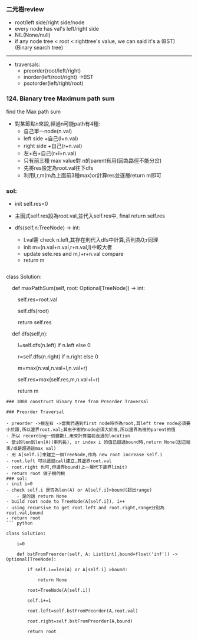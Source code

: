 ### 二元樹review
- root/left side/right side/node
- every node has val's left/right side
- NIL(None/null)
- if any node tree < root < righttree's value, we can said it's a (BST)(Binary search tree)
---
- traversals:
	- preorder(root/left/right)
	- inorder(left/root/right) ->BST 
	- psotorder(left/right/root)
### 124. Bianary tree Maximum path sum
find the Max path sum
- 對某節點n來說,經過n可能path有4種:
	- 自己單一node(n.val)
	- left side +自己(l+n.val)
	- right side +自己(r+n.val)
	- 左+右+自己(r+l+n.val)
	- 只有前三種 max value對 n的parent有用(因為路徑不能分岔)
	- 先將res設定為root.val往下dfs
	- 利用l,r,m(m為上面前3種max)or計算res並逐層return m即可
### sol:
- init self.res=0
- 主函式self.res設為root.val,並代入self.res中, final return self.res
- dfs(self,n:TreeNode) -> int:
	- l.val需 check n.left,其存在則代入dfs中計算,否則為0;r同理
	- init m=(n.val+n.val,r+n.val,l)中較大者
	- update sele.res and m,l+r+n.val compare
	- return m
	
	```python
	
class Solution:

    def maxPathSum(self, root: Optional[TreeNode]) -> int:

        self.res=root.val

        self.dfs(root)

        return self.res

    def dfs(self,n):

        l=self.dfs(n.left) if n.left else 0

        r=self.dfs(n.right) if n.right else 0

        m=max(n.val,n.val+l,n.val+r)

        self.res=max(self.res,m,n.val+l+r)

        return m
```
### 1008 construct Binary tree from Preorder Traversal

### Preorder Traversal

- preorder ->根左右 ->當我們遇到first node時作為root,其left tree node必須要小於跟,所以邊界root.val;其右子樹的node必須大於根,所以邊界為根的parent的值 
- 所以 recording一個變數i,用來計算當前走過的location
- 當i的len到len(A)(串列長), or index i 的值已超過bound時,return None(因己結束/或是超過這max val)
- 用 A[self.i]來建立一個TreeNode,作為 new root increase self.i
- root.left 可以遞迴call建立,其邊界root.val
- root.right 也可,但邊界bound(上一層代下邊界limit)
- return root 做子樹的根
### sol:
- init i=0
- check self.i 是否為len(A) or A[self.i]>bound(超出range)
	- 是的話 return None
- build root node to TreeNode(A[self.i]), i++
- using recursive to get root.left and root.right,range分別為root.val,bound
- return root
``` python

class Solution:

    i=0

    def bstFromPreorder(self, A: List[int],bound=float('inf')) -> Optional[TreeNode]:

        if self.i==len(A) or A[self.i] >bound:

            return None

        root=TreeNode(A[self.i])

        self.i+=1

        root.left=self.bstFromPreorder(A,root.val)

        root.right=self.bstFromPreorder(A,bound)

        return root
```